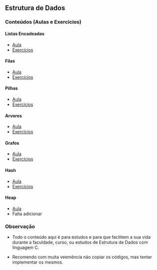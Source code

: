 ## Estrutura de Dados

### Conteúdos (Aulas e Exercícios)

#### Listas Encadeadas
- [Aula](https://github.com/carlosecosmesilva/estrutura-de-dados-c/tree/master/aulas/listas)
- [Exercícios](https://github.com/carlosecosmesilva/estrutura-de-dados-c/tree/master/exercicios/1-lista-encadeada)

#### Filas
- [Aula](https://github.com/carlosecosmesilva/estrutura-de-dados-c/tree/master/aulas/filas)
- [Exercícios](https://github.com/carlosecosmesilva/estrutura-de-dados-c/tree/master/exercicios/2-fila-pilha)

#### Pilhas
- [Aula](https://github.com/carlosecosmesilva/estrutura-de-dados-c/tree/master/aulas/pilhas)
- [Exercícios](https://github.com/carlosecosmesilva/estrutura-de-dados-c/tree/master/exercicios/2-fila-pilha)

#### Arvores
- [Aula](https://github.com/carlosecosmesilva/estrutura-de-dados-c/tree/master/aulas/arvores)
- [Exercícios](https://github.com/carlosecosmesilva/estrutura-de-dados-c/tree/master/exercicios/3-arvore)

#### Grafos
- [Aula](https://github.com/carlosecosmesilva/estrutura-de-dados-c/tree/master/aulas/grafos)
- [Exercícios](https://github.com/carlosecosmesilva/estrutura-de-dados-c/tree/master/exercicios/4-grafos)

#### Hash
- [Aula](https://github.com/carlosecosmesilva/estrutura-de-dados-c/tree/master/aulas/hash)
- [Exercícios](https://github.com/carlosecosmesilva/estrutura-de-dados-c/tree/master/exercicios/5-hash)
#### Heap
- [Aula](https://github.com/carlosecosmesilva/estrutura-de-dados-c/tree/master/aulas/heap)
- Falta adicionar

### Observação

-   Todo o conteúdo aqui é para estudos e para que facilitem a sua vida durante a faculdade, curso, ou estudos de Estrutura de Dados com linguagem C.

-   Recomendo com muita veemência não copiar os códigos, mas tentar implementar os mesmos.
